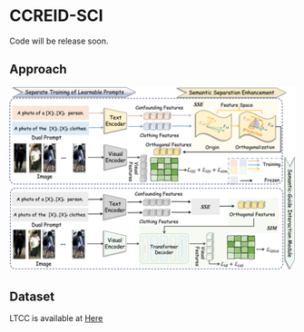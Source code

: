 # CCREID-SCI

 Code will be release soon.

## Approach
![](https://github.com/hxy-499/CCREID-SCI/blob/main/framework.png)

## Dataset
LTCC is available at [Here](https://naiq.github.io/LTCC_Perosn_ReID.html)
